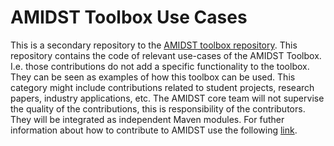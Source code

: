 # AMIDST Toolbox Use Cases

This is a secondary repository to the [AMIDST toolbox repository](https://github.com/amidst/toolbox). This repository contains the code of relevant use-cases of the AMIDST Toolbox. I.e. those contributions do not add a specific functionality to the toolbox. They can be seen as examples of how this toolbox can be used. This category might include contributions related to student projects, research papers, industry applications, etc. The AMIDST core team will not supervise the quality of the contributions, this is responsibility of the contributors. They will be integrated as independent Maven modules. For futher information about how to contribute to AMIDST use the following [link](http://amidst.github.io/toolbox/ContributingToAMIDST.html).
